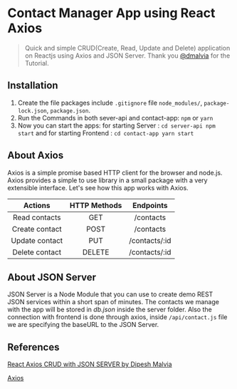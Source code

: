 # Contact Manager App using React Axios

> Quick and simple CRUD(Create, Read, Update and Delete) application on Reactjs using Axios and JSON Server.
> Thank you [@dmalvia](https://github.com/dmalvia) for the Tutorial.

## Installation
1. Create the file packages include `.gitignore` file `node_modules/`, `package-lock.json`, `package.json`. 
2. Run the Commands in both sever-api and contact-app: 
  `npm` or `yarn`
3. Now you can start the apps:
   for starting Server : 
    `cd server-api npm start` 
   and for starting Frontend : 
    `cd contact-app yarn start`
## About Axios
Axios is a simple promise based HTTP client for the browser and node.js. Axios provides a simple to use library in a small package with a very extensible interface.
Let's see how this app works with Axios.

| Actions | HTTP Methods | Endpoints |
| :---: | :---: | :---: |
| Read contacts | GET | /contacts |
| Create contact | POST | /contacts |
| Update contact | PUT | /contacts/:id |
| Delete contact | DELETE | /contacts/:id |

## About JSON Server
JSON Server is a Node Module that you can use to create demo REST JSON services within a short span of minutes. The contacts we manage with the app will be stored in *db.json* inside the server folder. Also the connection with frontend is done through axios, inside `/api/contact.js` file we are specifying the baseURL to the JSON Server.


## References
[React Axios CRUD with JSON SERVER by Dipesh Malvia](https://www.youtube.com/watch?v=59z1_3-vTOk&t=50s)

[Axios](https://axios-http.com/)
